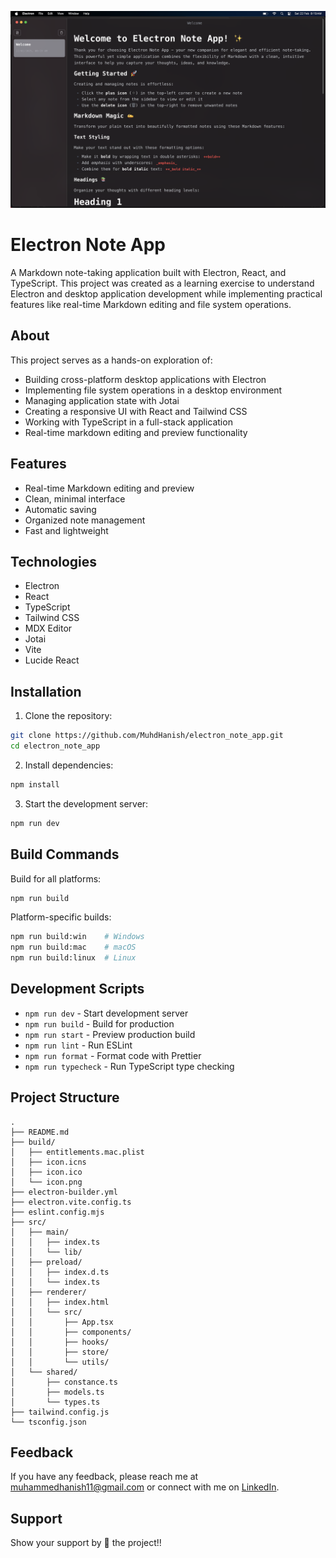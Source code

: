 ![alt img](./resources/preview.png)


# Electron Note App

A Markdown note-taking application built with Electron, React, and TypeScript. This project was created as a learning exercise to understand Electron and desktop application development while implementing practical features like real-time Markdown editing and file system operations.

## About

This project serves as a hands-on exploration of:

- Building cross-platform desktop applications with Electron
- Implementing file system operations in a desktop environment
- Managing application state with Jotai
- Creating a responsive UI with React and Tailwind CSS
- Working with TypeScript in a full-stack application
- Real-time markdown editing and preview functionality

## Features

- Real-time Markdown editing and preview
- Clean, minimal interface
- Automatic saving
- Organized note management
- Fast and lightweight

## Technologies

- Electron
- React
- TypeScript
- Tailwind CSS
- MDX Editor
- Jotai
- Vite
- Lucide React

## Installation

1. Clone the repository:

```bash
git clone https://github.com/MuhdHanish/electron_note_app.git
cd electron_note_app
```

2. Install dependencies:

```bash
npm install
```

3. Start the development server:

```bash
npm run dev
```

## Build Commands

Build for all platforms:

```bash
npm run build
```

Platform-specific builds:

```bash
npm run build:win    # Windows
npm run build:mac    # macOS
npm run build:linux  # Linux
```

## Development Scripts

- `npm run dev` - Start development server
- `npm run build` - Build for production
- `npm run start` - Preview production build
- `npm run lint` - Run ESLint
- `npm run format` - Format code with Prettier
- `npm run typecheck` - Run TypeScript type checking

## Project Structure

```
.
├── README.md
├── build/
│   ├── entitlements.mac.plist
│   ├── icon.icns
│   ├── icon.ico
│   └── icon.png
├── electron-builder.yml
├── electron.vite.config.ts
├── eslint.config.mjs
├── src/
│   ├── main/
│   │   ├── index.ts
│   │   └── lib/
│   ├── preload/
│   │   ├── index.d.ts
│   │   └── index.ts
│   ├── renderer/
│   │   ├── index.html
│   │   └── src/
│   │       ├── App.tsx
│   │       ├── components/
│   │       ├── hooks/
│   │       ├── store/
│   │       └── utils/
│   └── shared/
│       ├── constance.ts
│       ├── models.ts
│       └── types.ts
├── tailwind.config.js
└── tsconfig.json
```

## Feedback

If you have any feedback, please reach me at [muhammedhanish11@gmail.com](mailto:muhammedhanish11@gmail.com) or connect with me on [LinkedIn](https://www.linkedin.com/in/muhdhanish/).

## Support

Show your support by 🌟 the project!!
